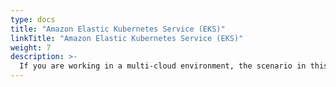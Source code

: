 ```yaml
---
type: docs
title: "Amazon Elastic Kubernetes Service (EKS)"
linkTitle: "Amazon Elastic Kubernetes Service (EKS)"
weight: 7
description: >-
  If you are working in a multi-cloud environment, the scenario in this section will guide on creating an Amazon Elastic Kubernetes Service (EKS) and onboard it as an Azure Arc-enabled Kubernetes cluster in an automated fashion using Terraform.
---
```

